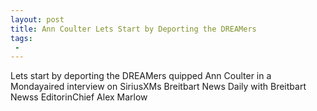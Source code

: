 ```yaml
---
layout: post
title: Ann Coulter Lets Start by Deporting the DREAMers
tags:
 -
---
```

Lets start by deporting the DREAMers quipped Ann Coulter in a Mondayaired interview on SiriusXMs Breitbart News Daily with Breitbart Newss EditorinChief Alex Marlow
